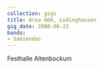 ```yaml
---
collection: gigs
title: Area 666, Lüdinghausen
gig_date: 2008-08-23
bands:
- Sabiendas
---
```

Festhalle Altenbockum